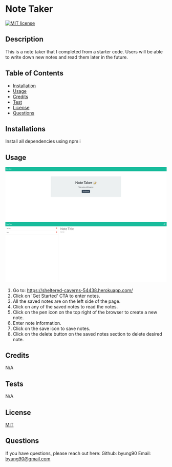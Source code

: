# Note Taker

[![MIT license](https://img.shields.io/badge/License-MIT-blue.svg)](https://lbesson.mit-license.org/)

## Description
This is a note taker that I completed from a starter code. Users will be able to write down new notes and read them later in the future.

## Table of Contents
- [Installation](#installation)
- [Usage](#usage)
- [Credits](#credits)
- [Test](#tests)
- [License](#license)
- [Questions](#questions)

## Installations
Install all dependencies using npm i

## Usage
![screenshot1](./assets/screenshot1.png)
![screenshot1](./assets/screenshot2.png)
1. Go to: https://sheltered-caverns-54438.herokuapp.com/
2. Click on 'Get Started' CTA to enter notes.
3. All the saved notes are on the left side of the page.
4. Click on any of the saved notes to read the notes.
5. Click on the pen icon on the top right of the browser to create a new note.
6. Enter note information.
7. Click on the save icon to save notes.
8. Click on the delete button on the saved notes section to delete desired note.

## Credits
N/A

## Tests
N/A

## License
[MIT](https://lbesson.mit-license.org/)

## Questions
If you have questions, please reach out here:
Github: byung90
Email: byung90@gmail.com
